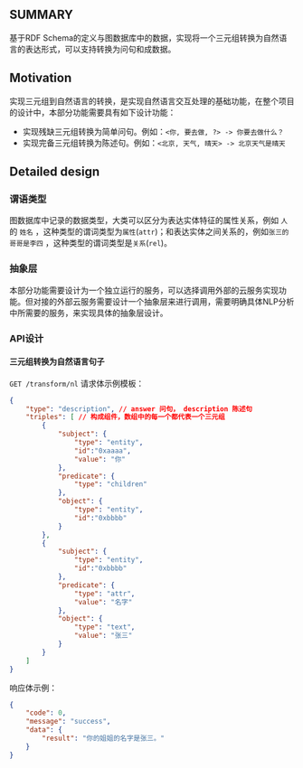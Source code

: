 ## SUMMARY

基于RDF Schema的定义与图数据库中的数据，实现将一个三元组转换为自然语言的表达形式，可以支持转换为问句和成数据。

## Motivation

实现三元组到自然语言的转换，是实现自然语言交互处理的基础功能，在整个项目的设计中，本部分功能需要具有如下设计功能：

- 实现残缺三元组转换为简单问句。例如：`<你, 要去做, ?> -> 你要去做什么？`
- 实现完备三元组转换为陈述句。例如：`<北京, 天气, 晴天> -> 北京天气是晴天`

## Detailed design

### 谓语类型

图数据库中记录的数据类型，大类可以区分为表达实体特征的属性关系，例如 `人` 的 `姓名` ，这种类型的谓词类型为`属性`(`attr`)；和表达实体之间关系的，例如`张三的哥哥是李四` ，这种类型的谓词类型是`关系`(`rel`)。

### 抽象层

本部分功能需要设计为一个独立运行的服务，可以选择调用外部的云服务实现功能。但对接的外部云服务需要设计一个抽象层来进行调用，需要明确具体NLP分析中所需要的服务，来实现具体的抽象层设计。

### API设计

#### 三元组转换为自然语言句子

`GET /transform/nl`
请求体示例模板：

```json
{
    "type": "description", // answer 问句， description 陈述句
    "triples": [ // 构成组件，数组中的每一个都代表一个三元组
        {
            "subject": {
                "type": "entity",
                "id":"0xaaaa",
                "value": "你"
            },
            "predicate": {
                "type": "children"
            },
            "object": {
                "type": "entity",
                "id":"0xbbbb"
            }
        },
        {
            "subject": {
                "type": "entity",
                "id":"0xbbbb"
            },
            "predicate": {
                "type": "attr",
                "value": "名字"
            },
            "object": {
                "type": "text",
                "value": "张三"
            }
        }
    ]
}
```

响应体示例：

```json
{
    "code": 0,
    "message": "success",
    "data": {
        "result": "你的姐姐的名字是张三。"
    }
}
```

